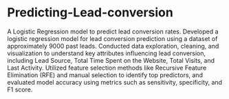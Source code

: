 # Predicting-Lead-conversion
A Logistic Regression model to predict lead conversion rates.
Developed a logistic regression model for lead conversion prediction using a dataset of approximately 9000 past leads.
Conducted data exploration, cleaning, and visualization to understand key attributes influencing lead conversion, including Lead Source, Total Time Spent on the Website, Total Visits, and Last Activity.
Utilized feature selection methods like Recursive Feature Elimination (RFE) and manual selection to identify top predictors, and evaluated model accuracy using metrics such as sensitivity, specificity, and F1 score.
